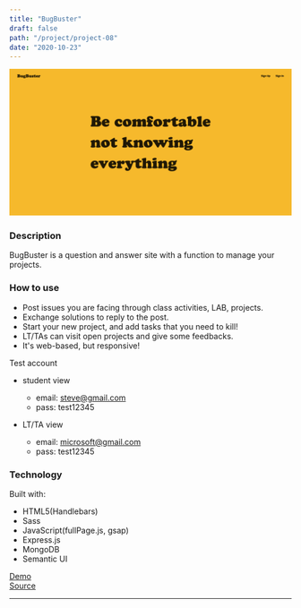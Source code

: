 ```yaml
---
title: "BugBuster"
draft: false
path: "/project/project-08"
date: "2020-10-23"
---
```


![](./image/project08.png)


### Description

BugBuster is a question and answer site with a function to manage your projects. 

### How to use
- Post issues you are facing through class activities, LAB, projects.
- Exchange solutions to reply to the post.
- Start your new project, and add tasks that you need to kill!
- LT/TAs can visit open projects and give some feedbacks.
- It's web-based, but responsive!  

Test account
- student view
    - email: steve@gmail.com
    - pass: test12345

- LT/TA view
    - email: microsoft@gmail.com
    - pass: test12345

### Technology
Built with:  
 - HTML5(Handlebars)  
 - Sass  
 - JavaScript(fullPage.js, gsap)
 - Express.js  
 - MongoDB
 - Semantic UI


<a href="https://bugbuster2020.herokuapp.com/" target="_blank">Demo</a>  
<a href="https://github.com/sumi0820/bugbuster" target="_blank">Source</a>

---
